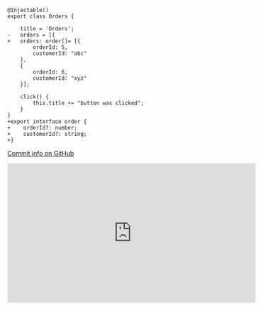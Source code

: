 ﻿
```csdiff
@Injectable()
export class Orders {

    title = 'Orders';
-   orders = [{
+   orders: order[]= [{
        orderId: 5,
        customerId: "abc"
    },
    {
        orderId: 6,
        customerId: "xyz"
    }];

    click() {
        this.title += "button was clicked";
    }
}
+export interface order {
+    orderId?: number;
+    customerId?: string;
+}
```

[Commit info on GitHub](https://github.com/FireflyMigration/ENV.Web/commit/faba13fba6f735d21efbf4ecb1e85ec6ea8ed730)



<iframe width="560" height="315" src="https://www.youtube.com/embed/0Eh0gw0VQ_A?list=PL1DEQjXG2xnJOSQf2421r1S040NkvCApp" frameborder="0" allowfullscreen></iframe>
